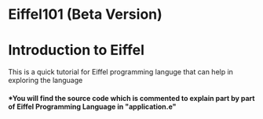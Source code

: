 # Eiffel101 (Beta Version)
<h1>Introduction to Eiffel</h1>
  <a>This is a quick tutorial for Eiffel programming languge that can help in exploring the language</a>

<h4>*You will find the source code which is commented to explain part by part of Eiffel Programming Language in "application.e"</h4>

